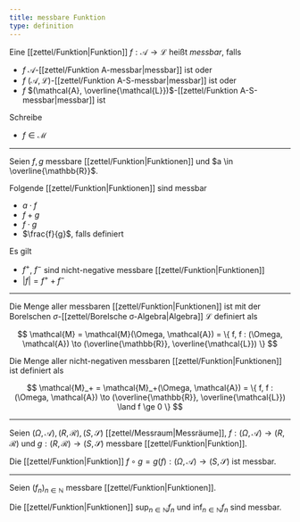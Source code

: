 ```yaml
---
title: messbare Funktion
type: definition
---
```


Eine [[zettel/Funktion|Funktion]] $f : \mathcal{A} \to \mathcal{L}$ heißt *messbar*, falls
- $f$ $\mathcal{A}$-[[zettel/Funktion A-messbar|messbar]] ist oder
- $f$ $(\mathcal{A}, \mathcal{L})$-[[zettel/Funktion A-S-messbar|messbar]] ist oder
- $f$ $(\mathcal{A}, \overline{\mathcal{L}})$-[[zettel/Funktion A-S-messbar|messbar]] ist

Schreibe
- $f \in \mathcal{M}$

---

Seien $f, g$ messbare [[zettel/Funktion|Funktionen]] und $a \in \overline{\mathbb{R}}$.

Folgende [[zettel/Funktion|Funktionen]] sind messbar
- $a \cdot f$
- $f + g$
- $f \cdot g$
- $\frac{f}{g}$, falls definiert

Es gilt
- $f^+$, $f^-$ sind nicht-negative messbare [[zettel/Funktion|Funktionen]]
- $|f| = f^+ + f^-$

---

Die Menge aller messbaren [[zettel/Funktion|Funktionen]] ist mit der Borelschen $\sigma$-[[zettel/Borelsche σ-Algebra|Algebra]] $\mathcal{L}$ definiert als

$$
	\mathcal{M} = \mathcal{M}(\Omega, \mathcal{A}) = \{ f, f : (\Omega, \mathcal{A}) \to (\overline{\mathbb{R}}, \overline{\mathcal{L}}) \}
$$

Die Menge aller nicht-negativen messbaren [[zettel/Funktion|Funktionen]] ist definiert als

$$
	\mathcal{M}_+ = \mathcal{M}_+(\Omega, \mathcal{A}) = \{ f, f : (\Omega, \mathcal{A}) \to (\overline{\mathbb{R}}, \overline{\mathcal{L}}) \land f \ge 0 \}
$$

---

Seien $(\Omega, \mathcal{A}), (R, \mathcal{R}), (S, \mathscr{S})$ [[zettel/Messraum|Messräume]], $f : (\Omega, \mathcal{A}) \to (R, \mathcal{R})$ und $g : (R, \mathcal{R}) \to (S, \mathscr{S})$ messbare [[zettel/Funktion|Funktion]].

Die [[zettel/Funktion|Funktion]] $f \circ g = g(f) : (\Omega, \mathcal{A}) \to (S, \mathscr{S})$ ist messbar.

---

Seien $(f_n)_{n \in \mathbb{N}}$ messbare [[zettel/Funktion|Funktionen]].

Die [[zettel/Funktion|Funktionen]] $\sup_{n \in \mathbb{N}} f_n$ und $\inf_{n \in \mathbb{N}} f_n$ sind messbar.